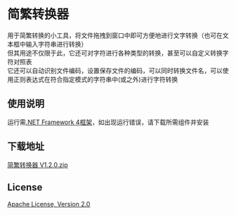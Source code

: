 # 简繁转换器
用于简繁转换的小工具，将文件拖拽到窗口中即可方便地进行文字转换（也可在文本框中输入字符串进行转换）  
但其用途不仅限于此，它还可对字符进行各种类型的转换，甚至可以自定义转换字符对照表  
它还可以自动识别文件编码，设置保存文件的编码，可以同时转换文件名，可以使用正则表达式在符合指定模式的字符串中(或之外)进行字符转换  

## 使用说明
运行需[.NET Framework 4框架](https://www.microsoft.com/zh-cn/download/details.aspx?id=17718)，如出现运行错误，请下载所需组件并安装

## 下载地址
[简繁转换器 V1.2.0.zip](https://github.com/miaolapd/chinese-converter/raw/master/Releases/%E7%AE%80%E7%B9%81%E8%BD%AC%E6%8D%A2%E5%99%A8%20V1.2.0.zip)

## License
[Apache License, Version 2.0](http://www.apache.org/licenses/LICENSE-2.0)

